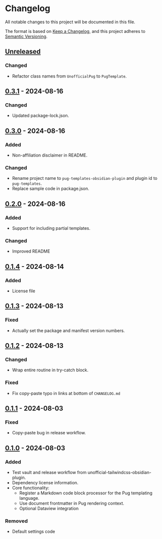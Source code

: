 # Changelog

All notable changes to this project will be documented in this file.

The format is based on [Keep a Changelog](https://keepachangelog.com/en/1.0.0/),
and this project adheres to
[Semantic Versioning](https://semver.org/spec/v2.0.0.html).

<!-- #### Subheading order reference -->
<!-- -   `Added` -->
<!-- -   `Changed` -->
<!-- -   `Deprecated` -->
<!-- -   `Removed` -->
<!-- -   `Fixed` -->
<!-- -   `Security` -->

## [Unreleased]

### Changed

- Refactor class names from `UnofficialPug` to `PugTemplate`.

## [0.3.1] - 2024-08-16

### Changed

- Updated package-lock.json.

## [0.3.0] - 2024-08-16

### Added

- Non-affiliation disclaimer in README.

### Changed

- Rename project name to `pug-templates-obsidian-plugin` and plugin id to
  `pug-templates`.
- Replace sample code in package.json.

## [0.2.0] - 2024-08-16

### Added

- Support for including partial templates.

### Changed

- Improved README

## [0.1.4] - 2024-08-14

### Added

- License file

## [0.1.3] - 2024-08-13

### Fixed

- Actually set the package and manifest version numbers.

## [0.1.2] - 2024-08-13

### Changed

- Wrap entire routine in try-catch block.

### Fixed

- Fix copy-paste typo in links at bottom of `CHANGELOG.md`

## [0.1.1] - 2024-08-03

### Fixed

- Copy-paste bug in release workflow.

## [0.1.0] - 2024-08-03

### Added

- Test vault and release workflow from unofficial-tailwindcss-obsidian-plugin.
- Dependency license information.
- Core functionality:
  - Register a Markdown code block processor for the Pug templating language.
  - Use document frontmatter in Pug rendering context.
  - Optional Dataview integration

### Removed

- Default settings code

[unreleased]:
  https://github.com/nicholas-wilcox/pug-templates-obsidian-plugin/compare/0.3.1...HEAD
[0.3.1]:
  https://github.com/nicholas-wilcox/pug-templates-obsidian-plugin/compare/0.3.0...0.3.1
[0.3.0]:
  https://github.com/nicholas-wilcox/pug-templates-obsidian-plugin/compare/0.2.0...0.3.0
[0.2.0]:
  https://github.com/nicholas-wilcox/pug-templates-obsidian-plugin/compare/0.1.4...0.2.0
[0.1.4]:
  https://github.com/nicholas-wilcox/pug-templates-obsidian-plugin/compare/0.1.3...0.1.4
[0.1.3]:
  https://github.com/nicholas-wilcox/pug-templates-obsidian-plugin/compare/0.1.2...0.1.3
[0.1.2]:
  https://github.com/nicholas-wilcox/pug-templates-obsidian-plugin/compare/0.1.1...0.1.2
[0.1.1]:
  https://github.com/nicholas-wilcox/pug-templates-obsidian-plugin/compare/0.1.0...0.1.1
[0.1.0]:
  https://github.com/nicholas-wilcox/pug-templates-obsidian-plugin/releases/tag/0.1.0
